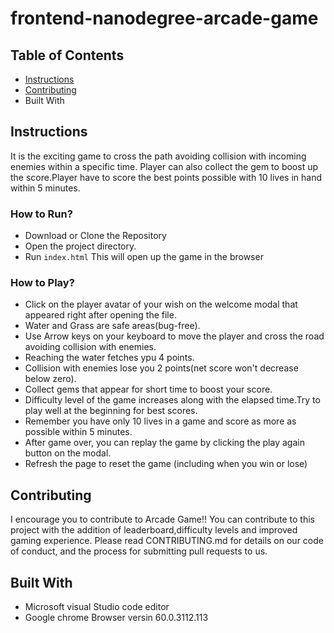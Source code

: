 frontend-nanodegree-arcade-game
===============================

## Table of Contents

* [Instructions](#instructions)
* [Contributing](#contributing)
* Built With

## Instructions
It is the exciting game to cross the path avoiding collision with incoming enemies within a specific time. Player can also collect the gem to boost up the score.Player have to score the best points possible with 10 lives in hand within 5 minutes.

### How to Run?

* Download or Clone the Repository
* Open the project directory.
* Run `index.html`
This will open up the game in the browser

### How to Play?

* Click on the player avatar of your wish on the welcome modal that appeared right after opening the file.
* Water and Grass are safe areas(bug-free).
* Use Arrow keys on your keyboard to move the player and cross the road avoiding collision with enemies.
* Reaching the water fetches ypu 4 points.
* Collision with enemies lose you 2 points(net score won't decrease below zero).
* Collect gems that appear for short time to boost your score.
* Difficulty level of the game increases along with the elapsed time.Try to play well at the beginning for best scores. 
* Remember you have only 10 lives in a game and score as more as possible within 5 minutes.
* After game over, you can replay the game by clicking the play again button on the modal.
* Refresh the page to reset the game (including when you win or lose)

## Contributing

I encourage you to contribute to Arcade Game!! You can contribute to this project with the addition of leaderboard,difficulty levels and improved gaming experience. Please read CONTRIBUTING.md for details on our code of conduct, and the process for submitting pull requests to us.


## Built With

* Microsoft visual Studio code editor
* Google chrome Browser versin 60.0.3112.113 
